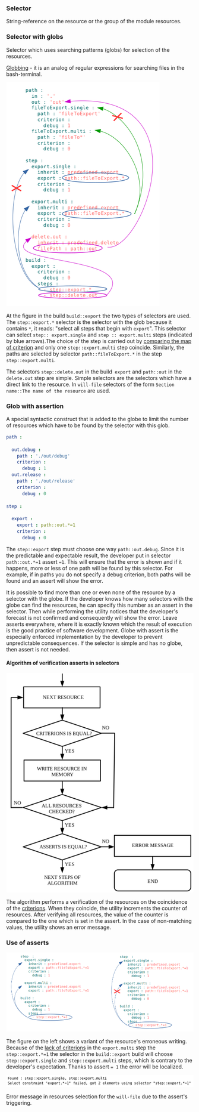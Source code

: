 ### Selector
String-reference on the resource or the group of the module resources.

### Selector with globs
Selector which uses searching patterns (globs) for selection of the resources.

[Globbing](https://linuxhint.com/bash_globbing_tutorial/) - it is an analog of regular expressions for searching files in the bash-terminal.

![selector.png](./Images/selector.png)

At the figure in the build `build::export` the two types of selectors are used. The `step::export.*` selector is the selector with the glob because it contains `*`, it reads: "select all steps that begin with `export`". This selector can select `step:: export.single` and `step :: export.multi` steps (indicated by blue arrows).The choice of the step is carried out by [comparing the map of criterion](Criterions.md) and only one `step::export.multi` step coincide. Similarly, the paths are selected by selector `path::fileToExport.*` in the step `step::export.multi`.

The selectors `step::delete.out` in the build` export` and `path::out` in the` delete.out` step are simple. Simple selectors are the selectors which have a direct link to the resource. In `will-file` selectors of the form `Section name::The name of the resource` are used.

### Glob with assertion
A special syntactic construct that is added to the globe to limit the number of resources which have to be found by the selector with this glob.

```yml
path :

  out.debug :
    path : './out/debug'
    criterion :
      debug : 1
  out.release :
    path : './out/release'
    criterion :
      debug : 0

step :

  export :
    export : path::out.*=1
    criterion :
      debug : 0
```

The `step::export` step must choose one way `path::out.debug`. Since it is the predictable and expectable result, the developer put in selector `path::out.*=1` assert `=1`. This will ensure that the error is shown and if it happens, more or less of one path will be found by this selector. For example, if in paths you do not specify a debug criterion, both paths will be found and an assert will show the error.

It is possible to find more than one or even none of the resource by a selector with the globe. If the developer knows how many selectors with the globe can find the resources, he can specify this number as an assert in the selector. Then while performing the utility notices that the developer's forecast is not confirmed and consequently will show the error. Leave asserts everywhere, where it is exactly known which the result of execution is the good practice of software development. Globe with assert is the especially enforced implementation by the developer to prevent unpredictable consequences. If the selector is simple and has no globe, then assert is not needed.

#### Algorithm of verification asserts in selectors

![criterions.and.assert.png](./Images/criterions.and.asserts.png)

The algorithm performs a verification of the resources on the coincidence of the [criterions](Criterions.md). When they coincide, the utility increments the counter of resources. After verifying all resources, the value of the counter is compared to the one which is set in the assert. In the case of non-matching values, the utility shows an error message.


### Use of asserts

![asserts.png](./Images/asserts.png)  

The figure on the left shows a variant of the resource's erroneous writing. Because of the [lack of criterions](Criterions.md) in the `export.multi` step the `step::export.*=1` the selector in the  `build::export` build will choose `step::export.single` and `step::export.multi` steps, which is contrary to the developer's expectation. Thanks to assert `= 1` the error will be localized.

![assert.message.png](./Images/assert.message.png)  

Error message in resources selection for the `will-file` due to the assert's triggering.
